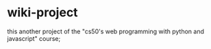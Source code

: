 # wiki-project
this another project of the "cs50's web programming with python and javascript" course;
